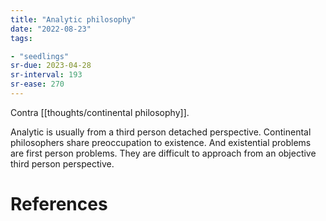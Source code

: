 ```yaml
---
title: "Analytic philosophy"
date: "2022-08-23"
tags:

- "seedlings"
sr-due: 2023-04-28
sr-interval: 193
sr-ease: 270
---
```


Contra [[thoughts/continental philosophy]].

Analytic is usually from a third person detached perspective.
Continental philosophers share preoccupation to existence. And existential problems are first person problems. They are difficult to approach from an objective third person perspective.

# References